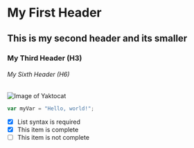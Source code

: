 # My First Header
## This is my second header and its smaller
### My Third Header (H3)
###### My Sixth Header (H6)
![Image of Yaktocat](https://octodex.github.com/images/yaktocat.png)
``` javascript
var myVar = "Hello, world!";
```
- [x] List syntax is required
- [x] This item is complete
- [ ] This item is not complete
